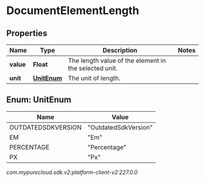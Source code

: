 # DocumentElementLength


## Properties

| Name | Type | Description | Notes |
| ------------ | ------------- | ------------- | ------------- |
| **value** | **Float** | The length value of the element in the selected unit. |  |
| **unit** | [**UnitEnum**](#Enum--UnitEnum) | The unit of length. |  |


## Enum: UnitEnum

| Name | Value |
| ---- | ----- |
| OUTDATEDSDKVERSION | &quot;OutdatedSdkVersion&quot; | 
| EM | &quot;Em&quot; | 
| PERCENTAGE | &quot;Percentage&quot; | 
| PX | &quot;Px&quot; | 




_com.mypurecloud.sdk.v2:platform-client-v2:227.0.0_
